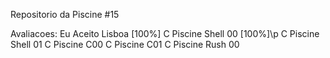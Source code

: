 Repositorio da Piscine #15

Avaliacoes:
Eu Aceito Lisboa [100%]
C Piscine Shell 00 [100%]\p
C Piscine Shell 01 
C Piscine C00
C Piscine C01
C Piscine Rush 00
